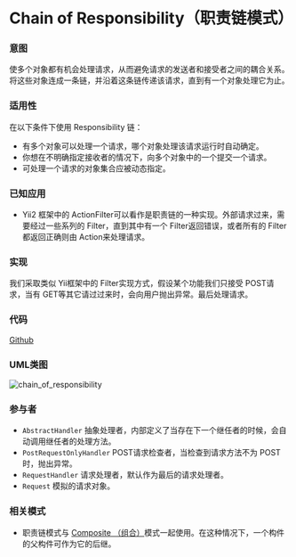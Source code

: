 # Chain of Responsibility（职责链模式）

### 意图
使多个对象都有机会处理请求，从而避免请求的发送者和接受者之间的耦合关系。将这些对象连成一条链，并沿着这条链传递该请求，直到有一个对象处理它为止。

### 适用性
在以下条件下使用 Responsibility 链：
* 有多个对象可以处理一个请求，哪个对象处理该请求运行时自动确定。
* 你想在不明确指定接收者的情况下，向多个对象中的一个提交一个请求。
* 可处理一个请求的对象集合应被动态指定。

### 已知应用
* Yii2 框架中的 ActionFilter可以看作是职责链的一种实现。外部请求过来，需要经过一些系列的 Filter，直到其中有一个 Filter返回错误，或者所有的 Filter都返回正确则由 Action来处理请求。

### 实现
我们采取类似 Yii框架中的 Filter实现方式，假设某个功能我们只接受 POST请求，当有 GET等其它请过过来时，会向用户抛出异常。最后处理请求。

### 代码
[Github](https://github.com/alitain/design-pattern/tree/master/src/Behavioral/ChainOfResponsibility)

### UML类图
![chain_of_responsibility](http://static.alitain.tech/dp_chain_of_responsibility.png)

### 参与者
* `AbstractHandler` 抽象处理者，内部定义了当存在下一个继任者的时候，会自动调用继任者的处理方法。
* `PostRequestOnlyHandler` POST请求检查者，当检查到请求方法不为 POST 时，抛出异常。
* `RequestHandler` 请求处理者，默认作为最后的请求处理者。
* `Request` 模拟的请求对象。

### 相关模式
* 职责链模式与 [Composite （组合）](https://github.com/alitain/design-pattern/blob/master/docs/structural/composite.md)模式一起使用。在这种情况下，一个构件的父构件可作为它的后继。